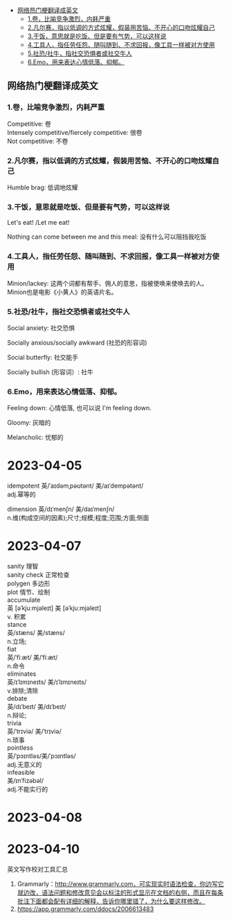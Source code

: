 - [网络热门梗翻译成英文](#网络热门梗翻译成英文)
  - [1.卷，比喻竞争激烈，内耗严重](#1卷比喻竞争激烈内耗严重)
  - [2.凡尔赛，指以低调的方式炫耀，假装用苦恼、不开心的口吻炫耀自己](#2凡尔赛指以低调的方式炫耀假装用苦恼不开心的口吻炫耀自己)
  - [3.干饭，意思就是吃饭、但是要有气势，可以这样说](#3干饭意思就是吃饭但是要有气势可以这样说)
  - [4.工具人，指任劳任怨、随叫随到、不求回报，像工具一样被对方使用](#4工具人指任劳任怨随叫随到不求回报像工具一样被对方使用)
  - [5.社恐/社牛，指社交恐惧者或社交牛人](#5社恐社牛指社交恐惧者或社交牛人)
  - [6.Emo，用来表达心情低落、抑郁。](#6emo用来表达心情低落抑郁)

## 网络热门梗翻译成英文

### 1.卷，比喻竞争激烈，内耗严重  
Competitive: 卷  
Intensely competitive/fiercely competitive: 很卷  
Not competitive: 不卷

### 2.凡尔赛，指以低调的方式炫耀，假装用苦恼、不开心的口吻炫耀自己

Humble brag: 低调地炫耀

### 3.干饭，意思就是吃饭、但是要有气势，可以这样说

Let's eat! /Let me eat!

Nothing can come between me and this meal: 没有什么可以阻挡我吃饭


### 4.工具人，指任劳任怨、随叫随到、不求回报，像工具一样被对方使用

Minion/lackey: 这两个词都有帮手、佣人的意思，指被使唤来使唤去的人。Minion也是电影《小黄人》的英语片名。

### 5.社恐/社牛，指社交恐惧者或社交牛人

Social anxiety: 社交恐惧

Socially anxious/socially awkward (社恐的形容词)

Social butterfly: 社交能手

Socially bullish (形容词）: 社牛

### 6.Emo，用来表达心情低落、抑郁。

Feeling down: 心情低落, 也可以说 I'm feeling down.

Gloomy: 灰暗的

Melancholic: 忧郁的

# 2023-04-05
idempotent 英/ˈaɪdəmˌpəʊtənt/ 美/aɪˈdempətənt/  
adj.幂等的

dimension 英/dɪˈmenʃn/ 美/daɪˈmenʃn/  
n.维(构成空间的因素);尺寸;规模;程度;范围;方面;侧面

# 2023-04-07
sanity                                理智  
sanity check                      正常检查  
polygen                             多边形  
plot                                   情节、绘制  
accumulate  
  英 [əˈkjuːmjəleɪt]  美 [əˈkjuːmjəleɪt]  
  v. 	积累  
stance  
  英/stæns/  美/stæns/  
  n.立场;  
fiat  
  英/ˈfiːæt/  美/ˈfiːæt/  
  n.命令  
eliminates  
  英/ɪˈlɪmɪneɪts/  美/ɪˈlɪmɪneɪts/  
  v.排除;清除  
debate  
  英/dɪˈbeɪt/  美/dɪˈbeɪt/  
  n.辩论;  
trivia  
  英/ˈtrɪviə/  美/ˈtrɪviə/  
  n.琐事  
pointless  
  英/ˈpɔɪntləs/美/ˈpɔɪntləs/  
  adj.无意义的  
infeasible  
  美/ɪnˈfizəbəl/    
  adj.不能实行的  

# 2023-04-08

# 2023-04-10
英文写作校对工具汇总
1. Grammarly：http://www.grammarly.com，可实现实时语法检查，你边写它就边改，语法问题和修改意见会以标注的形式显示在文档的右侧，而且在每条批注下面都会配有详细的解释，告诉你哪里错了，为什么要这样修改。  
2. https://app.grammarly.com/ddocs/2006613483